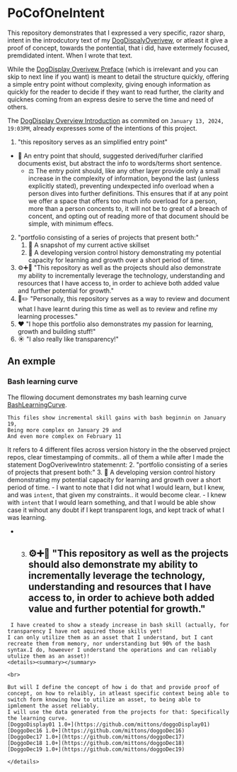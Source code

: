 # PoCofOneIntent

This repository demonstrates that I expressed a very specific, razor sharp, intent in the introdcutory text of my [DogDispalyOverivew](https://github.com/mittons/DogDisplayOverview?tab=readme-ov-file#introduction), 
or atleast it give a proof of concept, towards the pontential, that i did, have extermely focused, premdidated intent. When I wrote that text.

While the [DogDisplay Overivew Preface](https://github.com/mittons/DogDisplayOverview?tab=readme-ov-file#welcome-to-the-dogdisplayoverview-repository) (which is irrelevant and you can skip to next line if you want) is meant to detail the structure quickly, offering a simple entry point without complexity, giving enough information as quickly for the reader to decide if they want to read further, the clarity and quicknes coming from an express desire to serve the time and need of others.

The [DogDisplay Overview Introduction](https://github.com/mittons/DogDisplayOverview/blob/ae18681446f5a7f31ec3bf0a8b235fa4d3c731bb/README.md#introduction) as commited on `January 13, 2024, 19:03PM`, already expresses some of the intentions of this project.

1.  "this repository serves as an simplified entry point"
  - 🚪 An entry point that should, suggested derived/furher clarified documents exist, but abstract the info to words/terms short sentence.
    - ⚖️ The entry point should, like any other layer provide only a small increase in the complexity of information, beyond the last (unless explicitly stated), preventing undexpected info overload when a person dives into further definitions. This ensures that if at any point we offer a space that offers too much info overload for a person, more than a person concents to, it will not be to great of a breach of concent, and opting out of reading more of that document should be simple, with minimum effecs.
2. "portfolio consisting of a series of projects that present both:"
    1. 🎯 A snapshot of my current active skillset
    2. 🔁 A developing version control history demonstrating my potential capacity for learning and growth over a short period of time.
3. ⚙️➕🌱 "This repository as well as the projects should also demonstrate my ability to incrementally leverage the technology, understanding and resources that I have access to, in order to achieve both added value and further potential for growth."
4. 📖✏️ "Personally, this repository serves as a way to review and document what I have learnt during this time as well as to review and refine my learning processes."
5. ❤️ "I hope this portfolio also demonstrates my passion for learning, growth and building stuff!"
6. ☀️ "I also really like transparency!"



## An exmple
### Bash learning curve
The fllowing document demonstrates my bash learning curve [BashLearningCurve](https://github.com/mittons/BashLearningCruve/blob/main/README.md).
```
This files show incremental skill gains with bash beginnin on January 19,
Being more complex on January 29 and
And even more complex on February 11
```
It refers to 4 different files across version history in the the observed project repos, clear timestamping of commits.. all of them a while after I made the statement DogOverivewIntro statemennt: 
  2. "portfolio consisting of a series of projects that present both:"
    3. 🔁 A developing version control history demonstrating my potential capacity for learning and growth over a short period of time.
      - I want to note that I did not what I would learn, but I knew, and was `intent`, that given my constraints.. it would become clear.
        - I knew with `intent` that I would learn something, and that I would be able show case it wihout any doubt if I kept transparent logs, and kept track of what I was learning.
  - 3. ⚙️➕🌱 "This repository as well as the projects should also demonstrate my ability to incrementally leverage the technology, understanding and resources that I have access to, in order to achieve both added value and further potential for growth."
        - 
```
 I have created to show a steady increase in bash skill (actually, for transparency I have not aquired those skills yet! 
I can only utilize them as an asset that I understand, but I cant recreate them from memory, nor understanding but 90% of the bash syntax.I do, howeever I understand the operations and can reliably utulize them as an asset)!
<details><summary></summary>

<br>

But will I define the concept of how i do that and provide proof of concept, on how to relaibly, in atleast specific context being able to switch form knowing how to utilize an asset, to being able to ipmlement the asset reliably.
I will use the data generated from the projects for that: Specifically the learning curve.
[DoggoDisplay01 1.0+](https://github.com/mittons/doggoDisplay01)
[DoggoDec16 1.0+](https://github.com/mittons/doggoDec16) 
[DoggoDec17 1.0+](https://github.com/mittons/doggoDec17) 
[DoggoDec18 1.0+](https://github.com/mittons/doggoDec18) 
[DoggoDec19 1.0+](https://github.com/mittons/doggoDec19)

</details>
